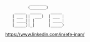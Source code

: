                _______        
              (_______)       
        _____  _____    _____ 
       | ___ ||  ___)  | ___ |
       | ____|| |      | ____|
       |_____)|_|      |_____)
https://www.linkedin.com/in/efe-inan/


